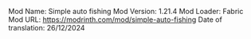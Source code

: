 Mod Name: Simple auto fishing
Mod Version: 1.21.4
Mod Loader: Fabric
Mod URL: https://modrinth.com/mod/simple-auto-fishing
Date of translation: 26/12/2024